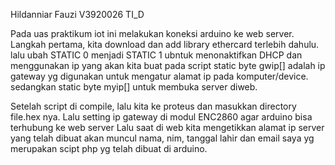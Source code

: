 Hildanniar Fauzi
V3920026
TI_D

Pada uas praktikum iot  ini melakukan koneksi arduino ke web server. Langkah pertama, kita download dan add library ethercard terlebih dahulu. lalu ubah STATIC 0 menjadi STATIC 1 ubntuk menonaktifkan DHCP dan menggunakan ip yang akan kita buat pada script static byte gwip[] adalah ip gateway yg digunakan untuk mengatur alamat ip pada komputer/device. sedangkan static byte myip[] untuk membuka server diweb.

Setelah script di compile, lalu kita ke proteus dan masukkan directory file.hex nya. Lalu setting ip gateway di modul ENC2860 agar arduino bisa terhubung ke web server Lalu saat di web kita mengetikkan alamat ip server yang telah dibuat akan muncul nama, nim, tanggal lahir dan email saya yg merupakan scipt php yg telah dibuat di arduino.
